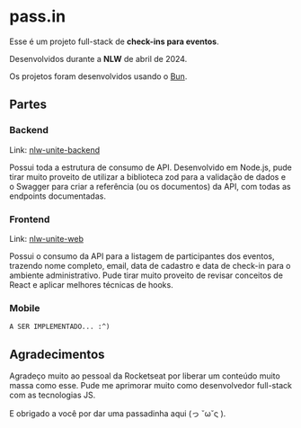 # pass.in

Esse é um projeto full-stack de **check-ins para eventos**.

Desenvolvidos durante a **NLW** de abril de 2024.

Os projetos foram desenvolvidos usando o [Bun](https://bun.sh/).

## Partes

### Backend

Link: [nlw-unite-backend](./nlw-unite-backend)

Possui toda a estrutura de consumo de API. Desenvolvido em Node.js, pude tirar muito proveito de utilizar a biblioteca zod para a validação de dados e o Swagger para criar a referência (ou os documentos) da API, com todas as endpoints documentadas.

### Frontend

Link: [nlw-unite-web](./nlw-unite-web)

Possui o consumo da API para a listagem de participantes dos eventos, trazendo nome completo, email, data de cadastro e data de check-in para o ambiente administrativo. Pude tirar muito proveito de revisar conceitos de React e aplicar melhores técnicas de hooks.

### Mobile

`A SER IMPLEMENTADO... :^)`

## Agradecimentos

Agradeço muito ao pessoal da Rocketseat por liberar um conteúdo muito massa como esse. Pude me aprimorar muito como desenvolvedor full-stack com as tecnologias JS.

E obrigado a você por dar uma passadinha aqui (っ ˘ω˘ς ).
